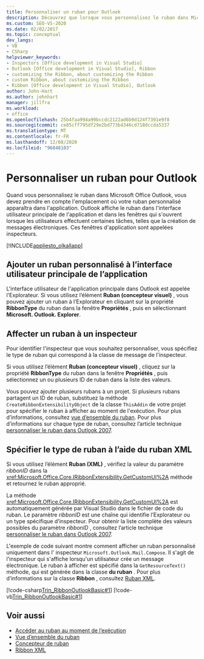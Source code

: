 ```yaml
---
title: Personnaliser un ruban pour Outlook
description: Découvrez que lorsque vous personnalisez le ruban dans Microsoft Office Outlook, vous devez prendre en compte l’emplacement où votre ruban personnalisé apparaîtra dans l’application.
ms.custom: SEO-VS-2020
ms.date: 02/02/2017
ms.topic: conceptual
dev_langs:
- VB
- CSharp
helpviewer_keywords:
- Inspectors [Office development in Visual Studio]
- Outlook [Office development in Visual Studio], Ribbon
- customizing the Ribbon, about customizing the Ribbon
- custom Ribbon, about customizing the Ribbon
- Ribbon [Office development in Visual Studio], Outlook
author: John-Hart
ms.author: johnhart
manager: jillfra
ms.workload:
- office
ms.openlocfilehash: 25b4faa994a99bccdc2122ad6b9d124f7391e9f8
ms.sourcegitcommit: ce85cff795df29e2bd773b4346cd718dccda5337
ms.translationtype: MT
ms.contentlocale: fr-FR
ms.lasthandoff: 12/08/2020
ms.locfileid: "96848103"
---
```

# <a name="customize-a-ribbon-for-outlook"></a>Personnaliser un ruban pour Outlook
  Quand vous personnalisez le ruban dans Microsoft Office Outlook, vous devez prendre en compte l'emplacement où votre ruban personnalisé apparaîtra dans l'application. Outlook affiche le ruban dans l'interface utilisateur principale de l'application et dans les fenêtres qui s'ouvrent lorsque les utilisateurs effectuent certaines tâches, telles que la création de messages électroniques. Ces fenêtres d'application sont appelées inspecteurs.

 [!INCLUDE[appliesto_olkallapp](../vsto/includes/appliesto-olkallapp-md.md)]

## <a name="add-a-custom-ribbon-to-the-main-application-ui"></a>Ajouter un ruban personnalisé à l’interface utilisateur principale de l’application
 L'interface utilisateur de l'application principale dans Outlook est appelée l'Explorateur. Si vous utilisez l’élément **Ruban (concepteur visuel)** , vous pouvez ajouter un ruban à l’Explorateur en cliquant sur la propriété **RibbonType** du ruban dans la fenêtre **Propriétés** , puis en sélectionnant **Microsoft. Outlook. Explorer**.

## <a name="assign-a-ribbon-to-an-inspector"></a>Affecter un ruban à un inspecteur
 Pour identifier l'inspecteur que vous souhaitez personnaliser, vous spécifiez le type de ruban qui correspond à la classe de message de l'inspecteur.

 Si vous utilisez l’élément **Ruban (concepteur visuel)** , cliquez sur la propriété **RibbonType** du ruban dans la fenêtre **Propriétés** , puis sélectionnez un ou plusieurs ID de ruban dans la liste des valeurs.

 Vous pouvez ajouter plusieurs rubans à un projet. Si plusieurs rubans partagent un ID de ruban, substituez la méthode `CreateRibbonExtensibilityObject` de la classe `ThisAddin` de votre projet pour spécifier le ruban à afficher au moment de l'exécution. Pour plus d’informations, consultez [vue d’ensemble du ruban](../vsto/ribbon-overview.md). Pour plus d’informations sur chaque type de ruban, consultez l’article technique [personnaliser le ruban dans Outlook 2007](/previous-versions/office/developer/office-2007/bb226712(v=office.12)).

## <a name="specify-the-ribbon-type-by-using-ribbon-xml"></a>Spécifier le type de ruban à l’aide du ruban XML
 Si vous utilisez l’élément **Ruban (XML)** , vérifiez la valeur du paramètre *ribbonID* dans la <xref:Microsoft.Office.Core.IRibbonExtensibility.GetCustomUI%2A> méthode et retournez le ruban approprié.

 La méthode <xref:Microsoft.Office.Core.IRibbonExtensibility.GetCustomUI%2A> est automatiquement générée par Visual Studio dans le fichier de code du ruban. Le paramètre *ribbonID* est une chaîne qui identifie l’Explorateur ou un type spécifique d’inspecteur. Pour obtenir la liste complète des valeurs possibles du paramètre *ribbonID* , consultez l’article technique [personnaliser le ruban dans Outlook 2007](/previous-versions/office/developer/office-2007/bb226712(v=office.12)).

 L'exemple de code suivant montre comment afficher un ruban personnalisé uniquement dans l' inspecteur `Microsoft.Outlook.Mail.Compose`. Il s'agit de l'inspecteur qui s'affiche lorsqu'un utilisateur crée un message électronique. Le ruban à afficher est spécifié dans la `GetResourceText()` méthode, qui est générée dans la classe **du ruban** . Pour plus d’informations sur la classe **Ribbon** , consultez [Ruban XML](../vsto/ribbon-xml.md).

 [!code-csharp[Trin_RibbonOutlookBasic#1](../vsto/codesnippet/CSharp/Trin_RibbonOutlookBasic/Ribbon1.cs#1)]
 [!code-vb[Trin_RibbonOutlookBasic#1](../vsto/codesnippet/VisualBasic/Trin_RibbonOutlookBasic/Ribbon1.vb#1)]

## <a name="see-also"></a>Voir aussi
- [Accéder au ruban au moment de l’exécution](../vsto/accessing-the-ribbon-at-run-time.md)
- [Vue d’ensemble du ruban](../vsto/ribbon-overview.md)
- [Concepteur de ruban](../vsto/ribbon-designer.md)
- [Ribbon XML](../vsto/ribbon-xml.md)
